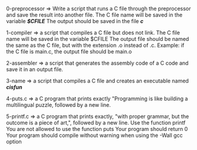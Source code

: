 0-preprocessor => Write a script that runs a C file through the preprocessor and save the result into another file.
	The C file name will be saved in the variable __*$CFILE*__
	The output should be saved in the file __*c*__

1-compiler => a script that compiles a C file but does not link.
	The C file name will be saved in the variable $CFILE
	The output file should be named the same as the C file, but with the extension .o instead of .c.
		Example: if the C file is main.c, the output file should be main.o

2-assembler => a script that generates the assembly code of a C code and save it in an output file.

3-name => a script that compiles a C file and creates an executable named __*cisfun*__

4-puts.c => a C program that prints exactly "Programming is like building a multilingual puzzle, followed by a new line.

5-printf.c => a C program that prints exactly, "with proper grammar, but the outcome is a piece of art,", followed by a new line.
	Use the function printf
	You are not allowed to use the function puts
	Your program should return 0
	Your program should compile without warning when using the -Wall gcc option
